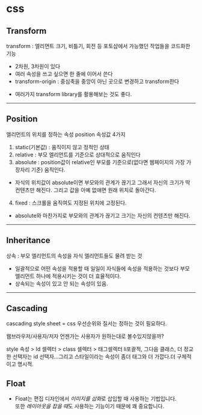 # css
## Transform
transform : 엘리먼트 크기, 비틀기, 회전 등 포토샵에서 가능했던 작업들을 코드화한 기능
- 2차원, 3차원이 있다
- 여러 속성을 쓰고 싶으면 한 줄에 이어서 쓴다
- transform-origin : 중심축을 중앙이 아닌 곳으로 변경하고 transform한다
* 여러가지 transform library를 활용해보는 것도 좋다.
--------------------------------------------
## Position
엘리먼트의 위치를 정하는 속성 position 속성값 4가지
1. static(기본값) : 움직이지 않고 정적인 상태
2. relative : 부모 엘리먼트를 기준으로 상대적으로 움직인다
3. absolute : position값이 relative인 부모를 기준으로(없다면 웹페이지의 가장 가장자리 기준) 움직인다.
* 자식의 위치값이 absolute이면 부모와의 관계가 끊기고 그래서 자신의 크기가 딱 컨텐츠만 해진다.
그리고 값을 아예 없애면 원래 위치로 돌아간다.
4. fixed : 스크롤을 움직여도 지정된 위치에 고정된다.
* absolute와 마찬가지로 부모와의 관계가 끊기고 크기는 자신의 컨텐츠만 해진다.
---------------------------------
## Inheritance 
상속 : 부모 엘리먼트의 속성을 자식 엘리먼트들도 물려 받는 것
- 일괄적으로 어떤 속성을 적용할 때 일일이 자식들에 속성을 적용하는 것보다 부모 엘리먼트 하나에 적용시키는
것이 더 효율적이다.
- 상속되는 속성이 있고 안 되는 속성이 있음.
-----------------------------------
## Cascading
cascading style sheet  = css
우선순위와 질서는 정하는 것이 필요하다. 

웹브라우저/사용자/저자
언젠가는 사용자가 원하는대로 볼수있지않을까?

style 속성 > Id 셀렉터 > class 셀렉터 > 태그셀렉터 
li포괄적, 그다음 클래스, 더 정교한 선택자는 id 선택자...그리고 스타일이라는 속성이 좀더 태그와 더 가깝다.더 구체적이고 명시적.

## Float 
- Float는 편집 디자인에서 *이미지를 삽화*로 삽입할 때 사용하는 기법입니다.  
   또한 *레이아웃을 잡을 때*도 사용하는 기능이기 때문에 꽤 중요합니다. 